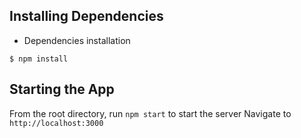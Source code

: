 ## Installing Dependencies

- Dependencies installation

```
$ npm install
```

## Starting the App

From the root directory, run ```npm start``` to start the server
Navigate to ```http://localhost:3000```
